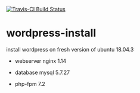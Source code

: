 [![Travis-CI Build Status](https://travis-ci.org/tcoopermont/wordpress-install.svg?branch=master)](https://travis-ci.org/tcoopermont/wordpress-install)
# wordpress-install
install wordpress on fresh version of ubuntu 18.04.3

- webserver nginx 1.14 

- database mysql 5.7.27  

- php-fpm 7.2 


